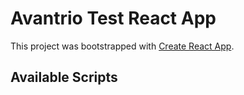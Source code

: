# Avantrio Test React App

This project was bootstrapped with [Create React App](https://github.com/facebook/create-react-app).

## Available Scripts
